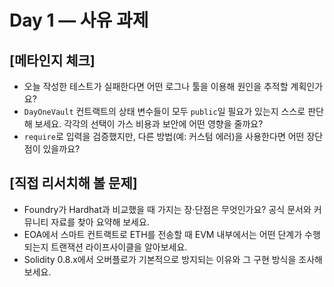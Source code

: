 # Day 1 — 사유 과제

## [메타인지 체크]
- 오늘 작성한 테스트가 실패한다면 어떤 로그나 툴을 이용해 원인을 추적할 계획인가요?
- `DayOneVault` 컨트랙트의 상태 변수들이 모두 `public`일 필요가 있는지 스스로 판단해 보세요. 각각의 선택이 가스 비용과 보안에 어떤 영향을 줄까요?
- `require`로 입력을 검증했지만, 다른 방법(예: 커스텀 에러)을 사용한다면 어떤 장단점이 있을까요?

## [직접 리서치해 볼 문제]
- Foundry가 Hardhat과 비교했을 때 가지는 장·단점은 무엇인가요? 공식 문서와 커뮤니티 자료를 찾아 요약해 보세요.
- EOA에서 스마트 컨트랙트로 ETH를 전송할 때 EVM 내부에서는 어떤 단계가 수행되는지 트랜잭션 라이프사이클을 알아보세요.
- Solidity 0.8.x에서 오버플로가 기본적으로 방지되는 이유와 그 구현 방식을 조사해 보세요.
